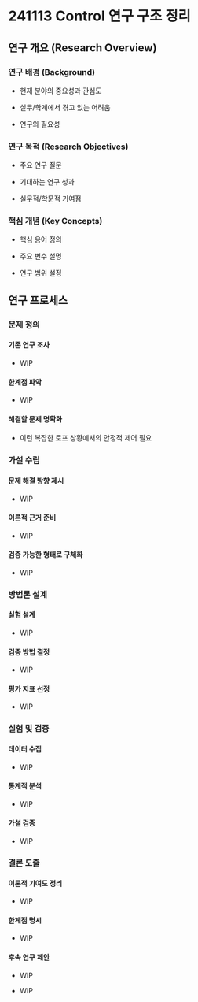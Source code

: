 # 241113 Control 연구 구조 정리

  

## 연구 개요 (Research Overview)

### 연구 배경 (Background)

<!-- 이 연구를 시작하게 된 배경과 동기를 설명 -->

- 현재 분야의 중요성과 관심도

- 실무/학계에서 겪고 있는 어려움

- 연구의 필요성

  

### 연구 목적 (Research Objectives)

<!-- 이 연구를 통해 달성하고자 하는 구체적인 목표 -->

- 주요 연구 질문

- 기대하는 연구 성과

- 실무적/학문적 기여점

  

### 핵심 개념 (Key Concepts)

<!-- 연구에서 다루는 주요 개념과 용어 정의 -->

- 핵심 용어 정의

- 주요 변수 설명

- 연구 범위 설정

  

## 연구 프로세스

  

### 문제 정의

#### 기존 연구 조사

<!-- 선행 연구들의 주요 발견과 방법론을 체계적으로 검토하여 현재의 학문적 위치를 파악-->

- WIP

#### 한계점 파악

<!-- 기존 연구들의 미흡한 점과 추가 연구가 필요한 영역을 식별-->

- WIP

#### 해결할 문제 명확화

<!-- 연구를 통해 해결하고자 하는 구체적인 문제와 목표를 명확히 설정-->

- 이런 복잡한 로프 상황에서의 안정적 제어 필요

  

### 가설 수립

#### 문제 해결 방향 제시

<!-- 파악된 문제를 해결하기 위한 핵심 아이디어와 접근 방식을 제안-->

- WIP

#### 이론적 근거 준비

<!-- 제안된 해결 방안의 타당성을 뒷받침할 이론적 배경과 논리를 구축-->

- WIP

#### 검증 가능한 형태로 구체화

<!-- 이론적 가설을 측정 가능한 형태의 구체적인 연구 가설로 변환-->

- WIP

  

### 방법론 설계

#### 실험 설계

<!-- 가설을 검증하기 위한 구체적인 실험 절차와 조건을 설계-->

- WIP

#### 검증 방법 결정

<!-- 데이터 수집 및 분석에 사용될 구체적인 방법과 도구를 선정-->

- WIP

#### 평가 지표 선정

<!-- 연구 결과의 성공 여부를 판단할 수 있는 객관적인 평가 기준 설정-->

- WIP

  

### 실험 및 검증

#### 데이터 수집

<!-- 설계된 실험 계획에 따라 필요한 데이터를 체계적으로 수집-->

- WIP

#### 통계적 분석

<!-- 수집된 데이터를 통계적 기법을 활용하여 객관적으로 분석-->

- WIP

#### 가설 검증

<!-- 분석 결과를 바탕으로 초기 설정한 연구 가설의 타당성을 검증-->

- WIP

  

### 결론 도출

#### 이론적 기여도 정리

<!-- 연구 결과가 학문 분야에 제공하는 새로운 통찰과 가치를 정리-->

- WIP

#### 한계점 명시

<!-- 연구의 제한사항과 보완이 필요한 부분을 객관적으로 제시-->

- WIP

#### 후속 연구 제안

<!-- 현재 연구를 바탕으로 향후 진행될 수 있는 추가 연구 방향 제시-->

- WIP

  

<!--

<img src="./example.png" width="300" height="200" alt="이미지 설명">

<img src="./example.png" alt="이미지 설명">

-->

- WIP

  
  

[^LX]: https://www.b2bzincatalog.com/digital/catalog/specin/